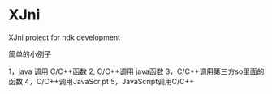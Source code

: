 # XJni
XJni project for ndk development

简单的小例子

1，java 调用 C/C++函数
2, C/C++调用 java函数
3，C/C++调用第三方so里面的函数
4，C/C++调用JavaScript
5，JavaScript调用C/C++

